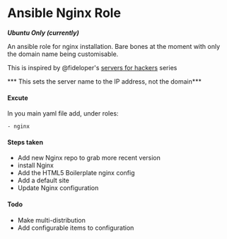 Ansible Nginx Role
==============
***Ubuntu Only (currently)***

An ansible role for nginx installation. Bare bones at the moment with only the domain name being customisable.

This is inspired by @fideloper's [servers for hackers](https://serversforhackers.com/) series

*** This sets the server name to the IP address, not the domain***


#### Excute
In you main yaml file add, under roles:

```
- nginx
```

#### Steps taken
- Add new Nginx repo to grab more recent version
- install Nginx
- Add the HTML5 Boilerplate nginx config
- Add a default site
- Update Nginx configuration


#### Todo
- Make multi-distribution
- Add configurable items to configuration